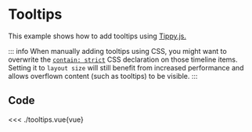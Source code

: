 <script setup>
import Example from './tooltips.vue'
</script>

# Tooltips

This example shows how to add tooltips using [Tippy.js.](https://atomiks.github.io/tippyjs/)

::: info
When manually adding tooltips using CSS, you might want to overwrite the [`contain: strict`](https://developer.mozilla.org/en-US/docs/Web/CSS/contain) CSS declaration on those timeline items. Setting it to `layout size` will still benefit from increased performance and allows overflown content (such as tooltips) to be visible.
:::

<Example/>

## Code

<<< ./tooltips.vue{vue}
